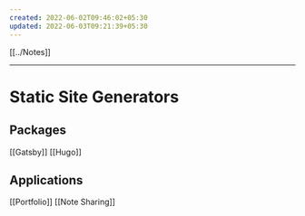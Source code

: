```yaml
---
created: 2022-06-02T09:46:02+05:30
updated: 2022-06-03T09:21:39+05:30
---
```

[[../Notes]]

---
# Static Site Generators 

## Packages
[[Gatsby]]
[[Hugo]]

## Applications
[[Portfolio]]
[[Note Sharing]]